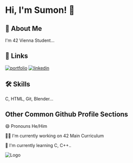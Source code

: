 
# Hi, I'm Sumon! 👋


## 🚀 About Me
I'm 42 Vienna Student...


## 🔗 Links
[![portfolio](https://img.shields.io/badge/my_portfolio-000?style=for-the-badge&logo=ko-fi&logoColor=white)](https://sumon.carrd.co/)
[![linkedin](https://img.shields.io/badge/linkedin-0A66C2?style=for-the-badge&logo=linkedin&logoColor=white)](https://www.linkedin.com/in/sumon-md-ohiduzzaman/)


## 🛠 Skills
C, HTML, Git, Blender...


## Other Common Github Profile Sections
😄 Pronouns He/Him

👩‍💻 I'm currently working on 42 Main Curriculum

🧠 I'm currently learning C, C++..




![Logo](https://www.xing.com/imagecache/public/scaled_original_image/eyJ1dWlkIjoiMjQzNGU2NWItY2Y1Mi00YThkLTkyOWYtNTY1NDJjM2E0OTUyIiwiYXBwX2NvbnRleHQiOiJlbnRpdHktcGFnZXMiLCJtYXhfd2lkdGgiOjEwMjQsIm1heF9oZWlnaHQiOjEwMjR9?signature=dc9e7961d9c69f4c0acc1858ca9d2bb6406e1cbaa93b8e8d73d26e3f170f5ac2)

